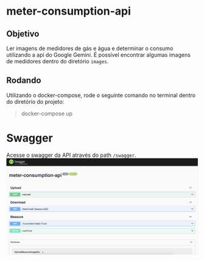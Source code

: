 # meter-consumption-api

## Objetivo
Ler imagens de medidores de gás e água e determinar o consumo utilizando a api do Google Gemini.
É possível encontrar algumas imagens de medidores dentro do diretório `images`.

## Rodando
Utilizando o docker-compose, rode o seguinte comando no terminal dentro do diretório do projeto:
> docker-compose up

# Swagger
Acesse o swagger da API através do path `/swagger`.
![swagger screenshot](images/swagger.png)